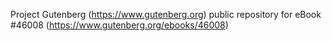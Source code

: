Project Gutenberg (https://www.gutenberg.org) public repository for eBook #46008 (https://www.gutenberg.org/ebooks/46008)

